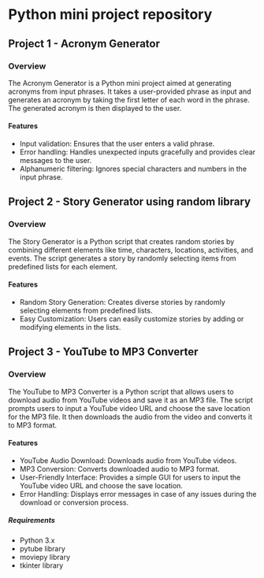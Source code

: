 # Python mini project repository

## Project 1 - Acronym Generator
### Overview
The Acronym Generator is a Python mini project aimed at generating acronyms from input phrases. It takes a user-provided phrase as input and generates an acronym by taking the first letter of each word in the phrase. The generated acronym is then displayed to the user.

#### Features
- Input validation: Ensures that the user enters a valid phrase.
- Error handling: Handles unexpected inputs gracefully and provides clear messages to the user.
- Alphanumeric filtering: Ignores special characters and numbers in the input phrase.

## Project 2 - Story Generator using random library
### Overview
The Story Generator is a Python script that creates random stories by combining different elements like time, characters, locations, activities, and events. The script generates a story by randomly selecting items from predefined lists for each element.

#### Features
- Random Story Generation: Creates diverse stories by randomly selecting elements from predefined lists.
- Easy Customization: Users can easily customize stories by adding or modifying elements in the lists.

## Project 3 - YouTube to MP3 Converter
### Overview
The YouTube to MP3 Converter is a Python script that allows users to download audio from YouTube videos and save it as an MP3 file. The script prompts users to input a YouTube video URL and choose the save location for the MP3 file. It then downloads the audio from the video and converts it to MP3 format.

#### Features
- YouTube Audio Download: Downloads audio from YouTube videos.
- MP3 Conversion: Converts downloaded audio to MP3 format.
- User-Friendly Interface: Provides a simple GUI for users to input the YouTube video URL and choose the save location.
- Error Handling: Displays error messages in case of any issues during the download or conversion process.

##### Requirements
- Python 3.x
- pytube library
- moviepy library
- tkinter library

